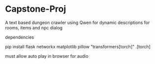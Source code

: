 # Capstone-Proj

A text based dungeon crawler using Qwen for dynamic descriptions for rooms, items and npc dialog

dependencies

pip install flask networkx matplotlib pillow "transformers[torch]" .[torch]

must allow auto play in browser for audio